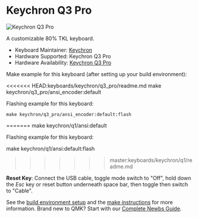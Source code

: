 # Keychron Q3 Pro

![Keychron Q3 Pro]()

A customizable 80% TKL keyboard.

* Keyboard Maintainer: [Keychron](https://github.com/keychron)
* Hardware Supported: Keychron Q3 Pro
* Hardware Availability: [Keychron Q3 Pro]()

Make example for this keyboard (after setting up your build environment):

<<<<<<< HEAD:keyboards/keychron/q3_pro/readme.md
    make keychron/q3_pro/ansi_encoder:default

Flashing example for this keyboard:

    make keychron/q3_pro/ansi_encoder:default:flash
=======
  make keychron/q1/ansi:default

Flashing example for this keyboard:

  make keychron/q1/ansi:default:flash
>>>>>>> master:keyboards/keychron/q1/readme.md

**Reset Key**: Connect the USB cable, toggle mode switch to "Off", hold down the *Esc* key or reset button underneath space bar, then toggle then switch to "Cable".

See the [build environment setup](https://docs.qmk.fm/#/getting_started_build_tools) and the [make instructions](https://docs.qmk.fm/#/getting_started_make_guide) for more information. Brand new to QMK? Start with our [Complete Newbs Guide](https://docs.qmk.fm/#/newbs).
